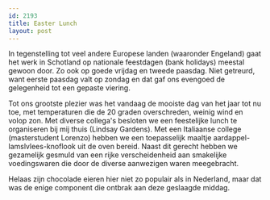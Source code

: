 ```yaml
---
id: 2193
title: Easter Lunch
layout: post
---
```

In tegenstelling tot veel andere Europese landen (waaronder Engeland) gaat het werk in Schotland op nationale feestdagen (bank holidays) meestal gewoon door. Zo ook op goede vrijdag en tweede paasdag. Niet getreurd, want eerste paasdag valt op zondag en dat gaf ons evengoed de gelegenheid tot een gepaste viering.

Tot ons grootste plezier was het vandaag de mooiste dag van het jaar tot nu toe, met temperaturen die de 20 graden overschreden, weinig wind en volop zon. Met diverse collega's besloten we een feestelijke lunch te organiseren bij mij thuis (Lindsay Gardens). Met een Italiaanse college (masterstudent Lorenzo) hebben we een toepasselijk maaltje aardappel-lamslvlees-knoflook uit de oven bereid. Naast dit gerecht hebben we gezamelijk gesmuld van een rijke verscheidenheid aan smakelijke voedingswaren die door de diverse aanwezigen waren meegebracht.

Helaas zijn chocolade eieren hier niet zo populair als in Nederland, maar dat was de enige component die ontbrak aan deze geslaagde middag.